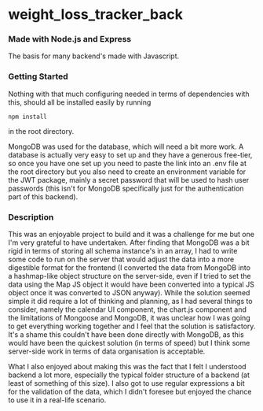 ﻿# weight_loss_tracker_back

### Made with Node.js and Express

The basis for many backend's made with Javascript. 

### Getting Started

Nothing with that much configuring needed in terms of dependencies with this, should all be installed easily by running

    npm install
    
in the root directory. 

MongoDB was used for the database, which will need a bit more work. A database is actually very easy to set up and they have a generous free-tier, so once you have one set up you need to paste the link into an .env file at the root directory but you also need to create an environment variable for the JWT package, mainly a secret password that will be used to hash user passwords (this isn't for MongoDB specifically just for the authentication part of this backend). 

### Description

This was an enjoyable project to build and it was a challenge for me but one I'm very grateful to have undertaken. After finding that MongoDB was a bit rigid in terms of storing all schema instance's in an array, I had to write some code to run on the server that would adjust the data into a more digestible format for the frontend (I converted the data from MongoDB into a hashmap-like object structure on the server-side, even if I tried to set the data using the Map JS object it would have been converted into a typical JS object once it was converted to JSON anyway). While the solution seemed simple it did require a lot of thinking and planning, as I had several things to consider, namely the calendar UI component, the chart.js component and the limitations of Mongoose and MongoDB, it was unclear how I was going to get everything working together and I feel that the solution is satisfactory. It's a shame this couldn't have been done directly with MongoDB, as this would have been the quickest solution (in terms of speed) but I think some server-side work in terms of data organisation is acceptable.

What I also enjoyed about making this was the fact that I felt I understood backend a lot more, especially the typical folder structure of a backend (at least of something of this size). I also got to use regular expressions a bit for the validation of the data, which I didn't foresee but enjoyed the chance to use it in a real-life scenario. 
